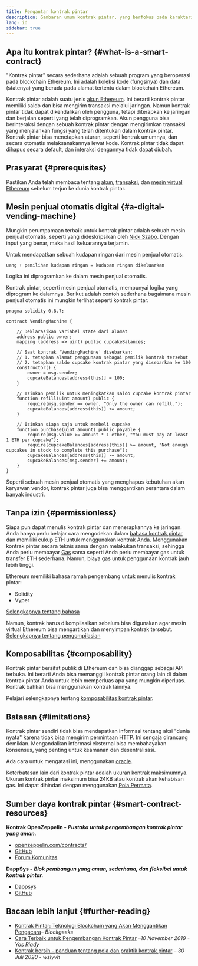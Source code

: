 ```yaml
---
title: Pengantar kontrak pintar
description: Gambaran umum kontrak pintar, yang berfokus pada karakteristik dan batasan uniknya.
lang: id
sidebar: true
---
```


## Apa itu kontrak pintar? {#what-is-a-smart-contract}

"Kontrak pintar" secara sederhana adalah sebuah program yang beroperasi pada blockchain Ethereum. Ini adalah koleksi kode (fungsinya) dan data (statenya) yang berada pada alamat tertentu dalam blockchain Ethereum.

Kontrak pintar adalah suatu jenis [akun Ethereum](/developers/docs/accounts/). Ini berarti kontrak pintar memiliki saldo dan bisa mengirim transaksi melalui jaringan. Namun kontrak pintar tidak dapat dikendalikan oleh pengguna, tetapi diterapkan ke jaringan dan berjalan seperti yang telah diprogramkan. Akun pengguna bisa berinteraksi dengan sebuah kontrak pintar dengan mengirimkan transaksi yang menjalankan fungsi yang telah ditentukan dalam kontrak pintar. Kontrak pintar bisa menetapkan aturan, seperti kontrak umumnya, dan secara otomatis melaksanakannya lewat kode. Kontrak pintar tidak dapat dihapus secara default, dan interaksi dengannya tidak dapat diubah.

## Prasyarat {#prerequisites}

Pastikan Anda telah membaca tentang [akun](/developers/docs/accounts/), [transaksi](/developers/docs/transactions/), dan [mesin virtual Ethereum](/developers/docs/evm/) sebelum terjun ke dunia kontrak pintar.

## Mesin penjual otomatis digital {#a-digital-vending-machine}

Mungkin perumpamaan terbaik untuk kontrak pintar adalah sebuah mesin penjual otomatis, seperti yang dideskripsikan oleh [Nick Szabo](https://unenumerated.blogspot.com/). Dengan input yang benar, maka hasil keluarannya terjamin.

Untuk mendapatkan sebuah kudapan ringan dari mesin penjual otomatis:

```
uang + pemilihan kudapan ringan = kudapan ringan dikeluarkan
```

Logika ini diprogramkan ke dalam mesin penjual otomatis.

Kontrak pintar, seperti mesin penjual otomatis, mempunyai logika yang diprogram ke dalamnya. Berikut adalah contoh sederhana bagaimana mesin penjual otomatis ini mungkin terlihat seperti kontrak pintar:

```solidity
pragma solidity 0.8.7;

contract VendingMachine {

    // Deklarasikan variabel state dari alamat
    address public owner;
    mapping (address => uint) public cupcakeBalances;

    // Saat kontrak 'VendingMachine' disebarkan:
    // 1. tetapkan alamat penggunaan sebagai pemilik kontrak tersebut
    // 2. tetapkan saldo cupcake kontrak pintar yang disebarkan ke 100
    constructor() {
        owner = msg.sender;
        cupcakeBalances[address(this)] = 100;
    }

    // Izinkan pemilik untuk meningkatkan saldo cupcake kontrak pintar
    function refill(uint amount) public {
        require(msg.sender == owner, "Only the owner can refill.");
        cupcakeBalances[address(this)] += amount;
    }

    // Izinkan siapa saja untuk membeli cupcake
    function purchase(uint amount) public payable {
        require(msg.value >= amount * 1 ether, "You must pay at least 1 ETH per cupcake");
        require(cupcakeBalances[address(this)] >= amount, "Not enough cupcakes in stock to complete this purchase");
        cupcakeBalances[address(this)] -= amount;
        cupcakeBalances[msg.sender] += amount;
    }
}
```

Seperti sebuah mesin penjual otomatis yang menghapus kebutuhan akan karyawan vendor, kontrak pintar juga bisa menggantikan perantara dalam banyak industri.

## Tanpa izin {#permissionless}

Siapa pun dapat menulis kontrak pintar dan menerapkannya ke jaringan. Anda hanya perlu belajar cara mengodekan dalam [bahasa kontrak pintar](/developers/docs/smart-contracts/languages/) dan memiliki cukup ETH untuk menggunakan kontrak Anda. Menggunakan kontrak pintar secara teknis sama dengan melakukan transaksi, sehingga Anda perlu membayar [Gas](/developers/docs/gas/) sama seperti Anda perlu membayar gas untuk transfer ETH sederhana. Namun, biaya gas untuk penggunaan kontrak jauh lebih tinggi.

Ethereum memiliki bahasa ramah pengembang untuk menulis kontrak pintar:

- Solidity
- Vyper

[Selengkapnya tentang bahasa](/developers/docs/smart-contracts/languages/)

Namun, kontrak harus dikompilasikan sebelum bisa digunakan agar mesin virtual Ethereum bisa mengartikan dan menyimpan kontrak tersebut. [Selengkapnya tentang pengompilasian](/developers/docs/smart-contracts/compiling/)

## Komposabilitas {#composability}

Kontrak pintar bersifat publik di Ethereum dan bisa dianggap sebagai API terbuka. Ini berarti Anda bisa memanggil kontrak pintar orang lain di dalam kontrak pintar Anda untuk lebih memperluas apa yang mungkin diperluas. Kontrak bahkan bisa menggunakan kontrak lainnya.

Pelajari selengkapnya tentang [komposabilitas kontrak pintar](/developers/docs/smart-contracts/composability/).

## Batasan {#limitations}

Kontrak pintar sendiri tidak bisa mendapatkan informasi tentang aksi "dunia nyata" karena tidak bisa mengirim permintaan HTTP. Ini sengaja dirancang demikian. Mengandalkan informasi eksternal bisa membahayakan konsensus, yang penting untuk keamanan dan desentralisasi.

Ada cara untuk mengatasi ini, menggunakan [oracle](/developers/docs/oracles/).

Keterbatasan lain dari kontrak pintar adalah ukuran kontrak maksimumnya. Ukuran kontrak pintar maksimum bisa 24KB atau kontrak akan kehabisan gas. Ini dapat dihindari dengan menggunakan [Pola Permata](https://eips.ethereum.org/EIPS/eip-2535).

## Sumber daya kontrak pintar {#smart-contract-resources}

**Kontrak OpenZeppelin -** **_Pustaka untuk pengembangan kontrak pintar yang aman._**

- [openzeppelin.com/contracts/](https://openzeppelin.com/contracts/)
- [GitHub](https://github.com/OpenZeppelin/openzeppelin-contracts)
- [Forum Komunitas](https://forum.openzeppelin.com/c/general/16)

**DappSys -** **_Blok pembangun yang aman, sederhana, dan fleksibel untuk kontrak pintar._**

- [Dappsys](https://dappsys.readthedocs.io/)
- [GitHub](https://github.com/dapphub/dappsys)

## Bacaan lebih lanjut {#further-reading}

- [Kontrak Pintar: Teknologi Blockchain yang Akan Menggantikan Pengacara](https://blockgeeks.com/guides/smart-contracts/)_– Blockgeeks_
- [Cara Terbaik untuk Pengembangan Kontrak Pintar](https://yos.io/2019/11/10/smart-contract-development-best-practices/) _–10 November 2019 - Yos Riady_
- [Kontrak bersih - panduan tentang pola dan praktik kontrak pintar](https://www.wslyvh.com/clean-contracts/) _– 30 Juli 2020 - wslyvh_
